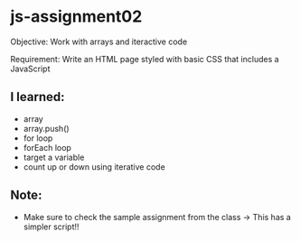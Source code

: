 # js-assignment02
Objective: Work with arrays and iteractive code

Requirement: Write an HTML page styled with basic CSS that includes a JavaScript 

## I learned:
- array
- array.push()
- for loop
- forEach loop
- target a variable
- count up or down using iterative code

## Note:
- Make sure to check the sample assignment from the class -> This has a simpler script!! 
